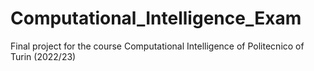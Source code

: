 # Computational_Intelligence_Exam
Final project for the course Computational Intelligence of Politecnico of Turin (2022/23)
